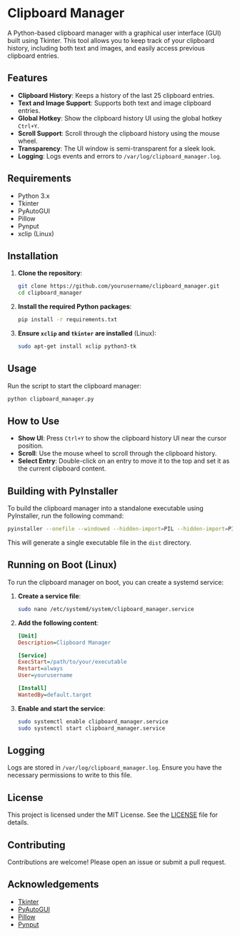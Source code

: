# Clipboard Manager
A Python-based clipboard manager with a graphical user interface (GUI) built using Tkinter. This tool allows you to keep track of your clipboard history, including both text and images, and easily access previous clipboard entries.

## Features

- **Clipboard History**: Keeps a history of the last 25 clipboard entries.
- **Text and Image Support**: Supports both text and image clipboard entries.
- **Global Hotkey**: Show the clipboard history UI using the global hotkey `Ctrl+Y`.
- **Scroll Support**: Scroll through the clipboard history using the mouse wheel.
- **Transparency**: The UI window is semi-transparent for a sleek look.
- **Logging**: Logs events and errors to `/var/log/clipboard_manager.log`.

## Requirements

- Python 3.x
- Tkinter
- PyAutoGUI
- Pillow
- Pynput
- xclip (Linux)

## Installation

1. **Clone the repository**:
    ```sh
    git clone https://github.com/yourusername/clipboard_manager.git
    cd clipboard_manager
    ```

2. **Install the required Python packages**:
    ```sh
    pip install -r requirements.txt
    ```

3. **Ensure `xclip` and `tkinter` are installed** (Linux):
    ```sh
    sudo apt-get install xclip python3-tk
    ```

## Usage

Run the script to start the clipboard manager:
```sh
python clipboard_manager.py
```

## How to Use

- **Show UI**: Press `Ctrl+Y` to show the clipboard history UI near the cursor position.
- **Scroll**: Use the mouse wheel to scroll through the clipboard history.
- **Select Entry**: Double-click on an entry to move it to the top and set it as the current clipboard content.

## Building with PyInstaller

To build the clipboard manager into a standalone executable using PyInstaller, run the following command:
```sh
pyinstaller --onefile --windowed --hidden-import=PIL --hidden-import=PIL.Image --hidden-import=PIL.ImageTk --hidden-import=tkinter --hidden-import=PIL._tkinter_finder main.py
```

This will generate a single executable file in the `dist` directory.

## Running on Boot (Linux)

To run the clipboard manager on boot, you can create a systemd service:

1. **Create a service file**:
    ```sh
    sudo nano /etc/systemd/system/clipboard_manager.service
    ```

2. **Add the following content**:
    ```ini
    [Unit]
    Description=Clipboard Manager

    [Service]
    ExecStart=/path/to/your/executable
    Restart=always
    User=yourusername

    [Install]
    WantedBy=default.target
    ```

3. **Enable and start the service**:
    ```sh
    sudo systemctl enable clipboard_manager.service
    sudo systemctl start clipboard_manager.service
    ```

## Logging

Logs are stored in `/var/log/clipboard_manager.log`. Ensure you have the necessary permissions to write to this file.

## License

This project is licensed under the MIT License. See the [LICENSE](LICENSE) file for details.

## Contributing

Contributions are welcome! Please open an issue or submit a pull request.

## Acknowledgements

- [Tkinter](https://docs.python.org/3/library/tkinter.html)
- [PyAutoGUI](https://pyautogui.readthedocs.io/)
- [Pillow](https://python-pillow.org/)
- [Pynput](https://pynput.readthedocs.io/)
